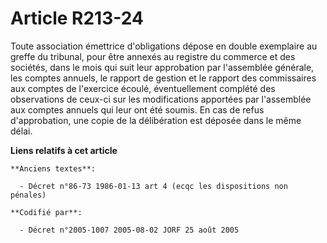 # Article R213-24

Toute association émettrice d'obligations dépose en double exemplaire au greffe du tribunal, pour être annexés au registre du
commerce et des sociétés, dans le mois qui suit leur approbation par l'assemblée générale, les comptes annuels, le rapport de
gestion et le rapport des commissaires aux comptes de l'exercice écoulé, éventuellement complété des observations de ceux-ci
sur les modifications apportées par l'assemblée aux comptes annuels qui leur ont été soumis. En cas de refus d'approbation,
une copie de la délibération est déposée dans le même délai.

**Liens relatifs à cet article**

	**Anciens textes**:

	  - Décret n°86-73 1986-01-13 art 4 (ecqc les dispositions non pénales)

	**Codifié par**:

	  - Décret n°2005-1007 2005-08-02 JORF 25 août 2005

